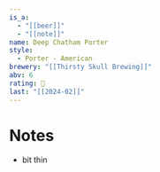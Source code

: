 ```yaml
---
is_a:
  - "[[beer]]"
  - "[[note]]"
name: Deep Chatham Porter
style:
  - Porter - American
brewery: "[[Thirsty Skull Brewing]]"
abv: 6
rating: 🤞
last: "[[2024-02]]"
---
```

# Notes
- bit thin
